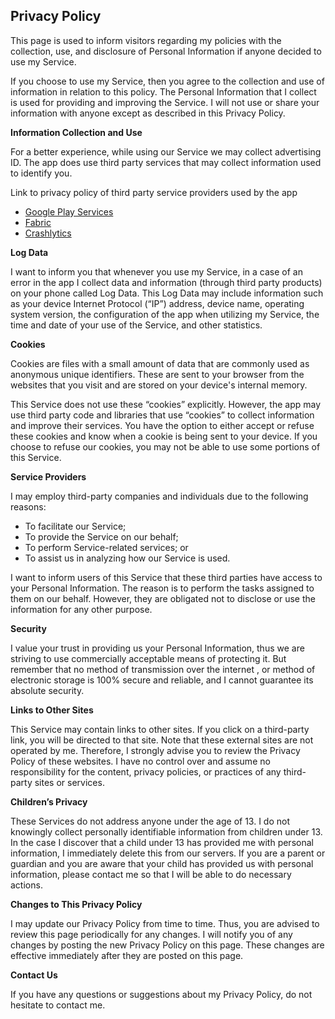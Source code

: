 
## Privacy Policy


This page is used to inform visitors regarding my policies with the collection, use, and disclosure of Personal Information if anyone decided to use my Service.

If you choose to use my Service, then you agree to the collection and use of information in relation to this policy. The Personal Information that I collect is used for providing and improving the Service. I will not use or share your information with anyone except as described in this Privacy Policy.

**Information Collection and Use**

For a better experience, while using our Service we may collect advertising ID.
The app does use third party services that may collect information used to identify you.

<div>

Link to privacy policy of third party service providers used by the app

*   [Google Play Services](https://www.google.com/policies/privacy/)
*   [Fabric](https://fabric.io/privacy)
*   [Crashlytics](http://try.crashlytics.com/terms/privacy-policy.pdf)

</div>

**Log Data**

I want to inform you that whenever you use my Service, 
in a case of an error in the app I collect data and information (through third party products) on your phone called Log Data. 
This Log Data may include information such as your device Internet Protocol (“IP”) address, 
device name, operating system version, 
the configuration of the app when utilizing my Service,
the time and date of your use of the Service, and other statistics.

**Cookies**

Cookies are files with a small amount of data that are commonly used as anonymous unique identifiers. These are sent to your browser from the websites that you visit and are stored on your device's internal memory.

This Service does not use these “cookies” explicitly. However, the app may use third party code and libraries that use “cookies” to collect information and improve their services. You have the option to either accept or refuse these cookies and know when a cookie is being sent to your device. If you choose to refuse our cookies, you may not be able to use some portions of this Service.

**Service Providers**

I may employ third-party companies and individuals due to the following reasons:

*   To facilitate our Service;
*   To provide the Service on our behalf;
*   To perform Service-related services; or
*   To assist us in analyzing how our Service is used.

I want to inform users of this Service that these third parties have access to your Personal Information. The reason is to perform the tasks assigned to them on our behalf. However, they are obligated not to disclose or use the information for any other purpose.

**Security**

I value your trust in providing us your Personal Information, 
thus we are striving to use commercially acceptable means of protecting it.
But remember that no method of transmission over the internet
, or method of electronic storage is 100% secure and reliable, and I cannot guarantee its absolute security.

**Links to Other Sites**

This Service may contain links to other sites. 
If you click on a third-party link, you will be directed to that site. 
Note that these external sites are not operated by me. 
Therefore, I strongly advise you to review the Privacy Policy of these websites.
I have no control over and assume no responsibility for the content,
privacy policies, or practices of any third-party sites or services.

**Children’s Privacy**

These Services do not address anyone under the age of 13\.
I do not knowingly collect personally identifiable information from children under 13\.
In the case I discover that a child under 13 has provided me with personal information,
I immediately delete this from our servers.
If you are a parent or guardian and you are aware that your child has provided us with personal information,
please contact me so that I will be able to do necessary actions.

**Changes to This Privacy Policy**

I may update our Privacy Policy from time to time. 
Thus, you are advised to review this page periodically for any changes. 
I will notify you of any changes by posting the new Privacy Policy on this page. 
These changes are effective immediately after they are posted on this page.

**Contact Us**

If you have any questions or suggestions about my Privacy Policy, do not hesitate to contact me.
